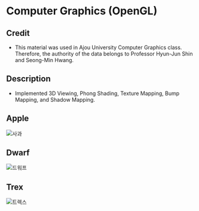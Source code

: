 # Computer Graphics (OpenGL)

## Credit
- This material was used in Ajou University Computer Graphics class. Therefore, the authority of the data belongs to Professor Hyun-Jun Shin and Seong-Min Hwang.

## Description
- Implemented 3D Viewing, Phong Shading, Texture Mapping, Bump Mapping, and Shadow Mapping.

## Apple
![사과](https://user-images.githubusercontent.com/90667568/228027775-ed3c12d6-8fb4-4cdc-aab3-72c77d5b0596.JPG)

## Dwarf
![드워프](https://user-images.githubusercontent.com/90667568/228027792-e80f48dd-c995-4c80-b8a4-ca1f133102e5.JPG)

## Trex
![트렉스](https://user-images.githubusercontent.com/90667568/228027802-137f6650-074f-4991-8853-57a05ba281b4.JPG)
